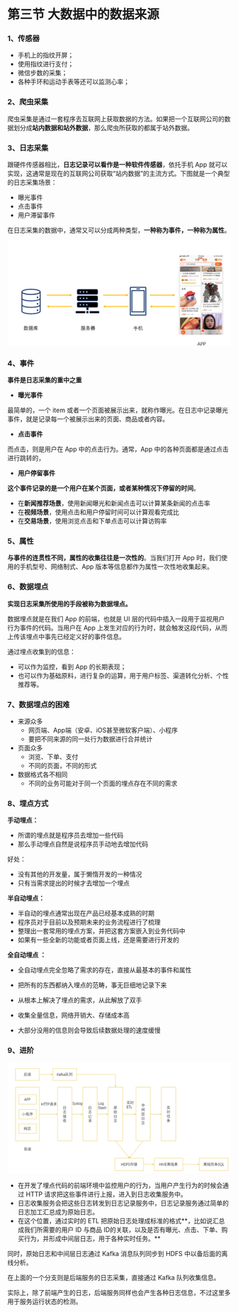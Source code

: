 # **第三节 大数据中的数据来源**

### **1、传感器**

* 手机上的指纹开屏；
* 使用指纹进行支付；
* 微信步数的采集；
* 各种手环和运动手表等还可以监测心率；

### **2、爬虫采集**

爬虫采集是通过一套程序去互联网上获取数据的方法。如果把一个互联网公司的数据划分成**站内数据和站外数据**，那么爬虫所获取的都属于站外数据。

### **3、日志采集**

跟硬件传感器相比，**日志记录可以看作是一种软件传感器**，依托手机 App 就可以实现，这通常是现在的互联网公司获取“站内数据”的主流方式。下图就是一个典型的日志采集场景：

* 曝光事件
* 点击事件
* 用户滞留事件

在日志采集的数据中，通常又可以分成两种类型，**一种称为事件，一种称为属性**。

![Alt Image Text](../images/chap11_3_1.png "Body image")


### **4、事件**

**事件是日志采集的重中之重**

* **曝光事件**

最简单的，一个 item 或者一个页面被展示出来，就称作曝光。在日志中记录曝光事件，就是记录每一个被展示出来的页面、商品或者内容。

* **点击事件**

而点击，则是用户在 App 中的点击行为。通常，App 中的各种页面都是通过点击进行跳转的，

* **用户停留事件**

**这个事件记录的是一个用户在某个页面，或者某种情况下停留的时间**。


* 在**新闻推荐场景**，使用新闻曝光和新闻点击可以计算某条新闻的点击率 
* 在**视频场景**，使用点击和用户停留时间可以计算观看完成比 
* 在**交易场景**，使用浏览点击和下单点击可以计算访购率 


### **5、属性**

**与事件的连贯性不同，属性的收集往往是一次性的**。当我们打开 App 时，我们使用的手机型号、网络制式、App 版本等信息都作为属性一次性地收集起来。

### **6、数据埋点**

**实现日志采集所使用的手段被称为数据埋点。**

数据埋点就是在我们 App 的前端，也就是 UI 层的代码中插入一段用于监视用户行为事件的代码。当用户在 App 上发生对应的行为时，就会触发这段代码，从而上传该埋点中事先已经定义好的事件信息。

通过埋点收集到的信息：

* 可以作为监控，看到 App 的长期表现；
* 也可以作为基础原料，进行复杂的运算，用于用户标签、渠道转化分析、个性推荐等。


### **7、数据埋点的困难**

* 来源众多
	* 网页端、App端（安卓、iOS甚至微软客户端）、小程序 
	* 要把不同来源的同一处行为数据进行合并统计  
* 页面众多
	* 浏览、下单、支付 
	* 不同的页面，不同的形式  
* 数据格式各不相同
	* 不同的业务可能对于同一个页面的埋点存在不同的需求 
 
### **8、埋点方式**

**手动埋点：**

* 所谓的埋点就是程序员去增加一些代码 
* 那么手动埋点自然是说程序员手动地去增加代码 

好处：

* 没有其他的开发量，属于懒惰开发的一种情况 
* 只有当需求提出的时候才去增加一个埋点 

**半自动埋点：**

* 半自动的埋点通常出现在产品已经基本成熟的时期
* 程序员对于目前以及预期未来的业务流程进行了梳理
* 整理出一套常用的埋点方案，并把这套方案嵌入到业务代码中
* 如果有一些全新的功能或者页面上线，还是需要进行开发的 

**全自动埋点 ：**

* 全自动埋点完全忽略了需求的存在，直接从最基本的事件和属性
* 把所有的东西都纳入埋点的范畴，事无巨细地记录下来 



* 从根本上解决了埋点的需求，从此解放了双手 
* 收集全量信息，网络开销大、存储成本高 
* 大部分没用的信息则会导致后续数据处理的速度缓慢 

### **9、进阶**

![Alt Image Text](../images/chap11_3_2.png "Body image")


* 在开发了埋点代码的前端环境中监控用户的行为，当用户产生行为的时候会通过 HTTP 请求把这些事件进行上报，进入到日志收集服务中。
* 日志收集服务会把这些日志转发到日志记录服务中，日志记录服务通过简单的日志加工汇总成为原始日志。
* 在这个位置，通过实时的 ETL 把原始日志处理成标准的格式**，比如说汇总成我们所需要的用户 ID 与商品 ID的关联，以及是否有曝光、点击、下单、购买行为，并形成中间层日志，用于各种实时任务。**

同时，原始日志和中间层日志通过 Kafka 消息队列同步到 HDFS 中以备后面的离线分析。

在上面的一个分支则是后端服务的日志采集，直接通过 Kafka 队列收集信息。

实际上，除了前端产生的日志，后端服务同样也会产生各种日志信息，不过这里多用于服务运行状态的检测。


